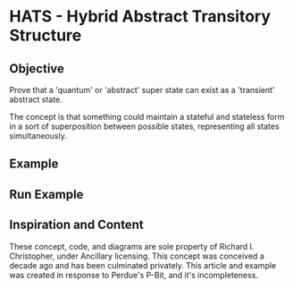 # HATS - Hybrid Abstract Transitory Structure

## Objective 
Prove that a 'quantum' or 'abstract' super state can exist as a 'transient' abstract state.

The concept is that something could maintain a stateful and stateless form in a sort of superposition between possible states, representing all states simultaneously.

## Example

## Run Example

## Inspiration and Content
These concept, code, and diagrams are sole property of Richard I. Christopher, under Ancillary licensing. This concept was conceived a decade ago and has been culminated privately. This article and example was created in response to Perdue's P-Bit, and it's incompleteness. 
